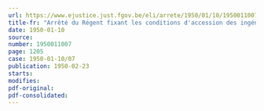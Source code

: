 ```yaml
---
url: https://www.ejustice.just.fgov.be/eli/arrete/1950/01/10/1950011007/justel
title-fr: "Arrêté du Régent fixant les conditions d'accession des ingénieurs civils des constructions au grade d'ingénieur agronome (groupe : génie rural)"
date: 1950-01-10
source:
number: 1950011007
page: 1205
case: 1950-01-10/07
publication: 1950-02-23
starts:
modifies:
pdf-original:
pdf-consolidated:
---
```


